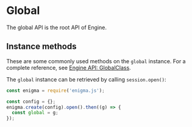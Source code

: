 # Global

The global API is the root API of Engine.

## Instance methods

These are some commonly used methods on the `global` instance. For a complete reference, see [Engine API: GlobalClass](https://help.qlik.com/en-US/sense-developer/Subsystems/EngineAPI/Content/Classes/GlobalClass/Global-class.htm).

The `global` instance can be retrieved by calling `session.open()`:

```javascript
const enigma = require('enigma.js');

const config = {};
enigma.create(config).open().then((g) => {
  const global = g;
});
```
